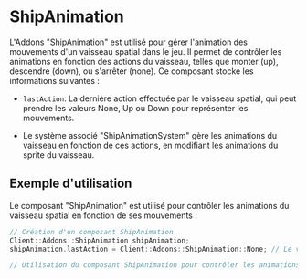 # ShipAnimation
L'Addons "ShipAnimation" est utilisé pour gérer l'animation des mouvements d'un vaisseau spatial dans le jeu. Il permet de contrôler les animations en fonction des actions du vaisseau, telles que monter (up), descendre (down), ou s'arrêter (none). Ce composant stocke les informations suivantes :

- `lastAction`: La dernière action effectuée par le vaisseau spatial, qui peut prendre les valeurs None, Up ou Down pour représenter les mouvements.


- Le système associé "ShipAnimationSystem" gère les animations du vaisseau en fonction de ces actions, en modifiant les animations du sprite du vaisseau.


## Exemple d'utilisation
Le composant "ShipAnimation" est utilisé pour contrôler les animations du vaisseau spatial en fonction de ses mouvements :

```cpp
// Création d'un composant ShipAnimation
Client::Addons::ShipAnimation shipAnimation;
shipAnimation.lastAction = Client::Addons::ShipAnimation::None; // Le vaisseau ne bouge pas au départ

// Utilisation du composant ShipAnimation pour contrôler les animations du vaisseau spatial
```